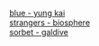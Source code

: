 [blue - yung kai](https://open.spotify.com/track/3be9ACTxtcL6Zm4vJRUiPG?si=v-mXz61sTwW6ARp4SMYTsQ&context=spotify%3Asearch)  
[strangers - biosphere](https://open.spotify.com/track/60bHRp4901AmCtPPPsytte?si=FCbmqhNDSSy6ZbiNF6CBKg&context=spotify%3Aplaylist%3A3LjxnaQciqAg19iJhUWxi6)  
[sorbet - galdive](https://open.spotify.com/track/7JBZHMJcEHIGqvYiKhiny7?si=6SNtRyrfTKuyIy3lS5aTmQ&context=spotify%3Aplaylist%3A3LjxnaQciqAg19iJhUWxi6%3Arecommended)

